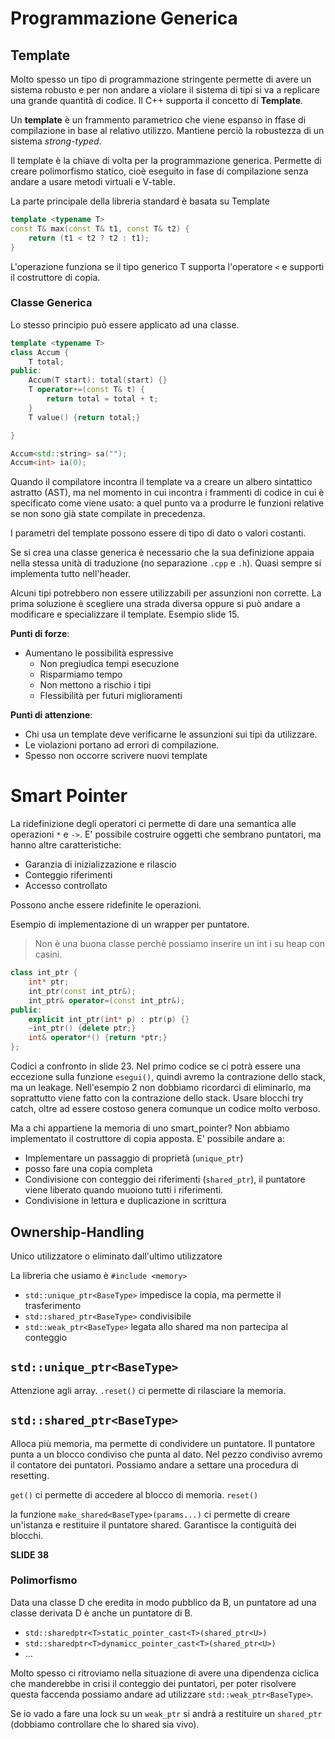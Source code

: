 # Programmazione Generica

## Template
Molto spesso un tipo di programmazione stringente permette di avere un sistema robusto e per non andare a violare il sistema di tipi si va a replicare una grande quantità di codice. Il C++ supporta il concetto di **Template**.

Un **template** è un frammento parametrico che viene espanso in ffase di compilazione in base al relativo utilizzo. Mantiene perciò la robustezza di un sistema *strong-typed*.

Il template è la chiave di volta per la programmazione generica. Permette di creare polimorfismo statico, cioè eseguito in fase di compilazione senza andare a usare metodi virtuali e V-table.

La parte principale della libreria standard è basata su Template

```c++
template <typename T>
const T& max(const T& t1, const T& t2) {
    return (t1 < t2 ? t2 : t1);
}
```

L'operazione funziona se il tipo generico T supporta l'operatore `<` e supporti il costruttore di copia.

### Classe Generica

Lo stesso principio può essere applicato ad una classe.

```c++
template <typename T>
class Accum {
    T total;
public:
    Accum(T start): total(start) {}
    T operator+=(const T& t) {
        return total = total + t;
    }
    T value() {return total;}

}

Accum<std::string> sa("");
Accum<int> ia(0);
```

Quando il compilatore incontra il template va a creare un albero sintattico astratto (AST), ma nel momento in cui incontra i frammenti di codice in cui è specificato come viene usato: a quel punto va a produrre le funzioni relative se non sono già state compilate in precedenza.

I parametri del template possono essere di tipo di dato o valori costanti. 

Se si crea una classe generica è necessario che la sua definizione appaia nella stessa unità di traduzione (no separazione `.cpp` e `.h`). Quasi sempre si implementa tutto nell'header.

Alcuni tipi potrebbero non essere utilizzabili per assunzioni non corrette. La prima soluzione è scegliere una strada diversa oppure si può andare a modificare e specializzare il template. Esempio slide 15.

**Punti di forze**:
- Aumentano le possibilità espressive
  - Non pregiudica tempi esecuzione
  - Risparmiamo tempo
  - Non mettono a rischio i tipi
  - Flessibilità per futuri miglioramenti

**Punti di attenzione**:
- Chi usa un template deve verificarne le assunzioni sui tipi da utilizzare.
- Le violazioni portano ad errori di compilazione.
- Spesso non occorre scrivere nuovi template

# Smart Pointer

La ridefinizione degli operatori ci permette di dare una semantica alle operazioni `*` e `->`.
E' possibile costruire oggetti che sembrano puntatori, ma hanno altre caratteristiche:
- Garanzia di inizializzazione e rilascio
- Conteggio riferimenti
- Accesso controllato

Possono anche essere ridefinite le operazioni.

Esempio di implementazione di un wrapper per puntatore.

> Non è una buona classe perchè possiamo inserire un int i su heap con casini.
> 
```c++
class int_ptr {
    int* ptr;
    int_ptr(const int_ptr&);
    int_ptr& operator=(const int_ptr&);
public:
    explicit int_ptr(int* p) : ptr(p) {}
    ~int_ptr() {delete ptr;}
    int& operator*() {return *ptr;}
};
```

Codici a confronto in slide 23. Nel primo codice se ci potrà essere una eccezione sulla funzione `esegui()`, quindi avremo la contrazione dello stack, ma un leakage. Nell'esempio 2 non dobbiamo ricordarci di eliminarlo, ma soprattutto viene fatto con la contrazione dello stack. Usare blocchi try catch, oltre ad essere costoso genera comunque un codice molto verboso.

Ma a chi appartiene la memoria di uno smart_pointer? Non abbiamo implementato il costruttore di copia apposta. E' possibile andare a:

- Implementare un passaggio di proprietà (`unique_ptr`)
- posso fare una copia completa
- Condivisione con conteggio dei riferimenti (`shared_ptr`), il puntatore viene liberato quando muoiono tutti i riferimenti.
- Condivisione in lettura e duplicazione in scrittura

## Ownership-Handling
Unico utilizzatore o eliminato dall'ultimo utilizzatore

La libreria che usiamo è `#include <memory>`

- `std::unique_ptr<BaseType>` impedisce la copia, ma permette il trasferimento
- `std::shared_ptr<BaseType>` condivisibile
- `std::weak_ptr<BaseType>` legata allo shared ma non partecipa al conteggio

## `std::unique_ptr<BaseType>`

Attenzione agli array.
`.reset()` ci permette di rilasciare la memoria.

## `std::shared_ptr<BaseType>`

Alloca più memoria, ma permette di condividere un puntatore. Il puntatore punta a un blocco condiviso che punta al dato. Nel pezzo condiviso avremo il contatore dei puntatori. Possiamo andare a settare una procedura di resetting.

`get()` ci permette di accedere al blocco di memoria.
`reset()`

la funzione `make_shared<BaseType>(params...)` ci permette di creare un'istanza e restituire il puntatore shared. Garantisce la contiguità dei blocchi.

**SLIDE 38**

### Polimorfismo

Data una classe D che eredita in modo pubblico da B, un puntatore ad una classe derivata D è anche un puntatore di B.

- `std::sharedptr<T>static_pointer_cast<T>(shared_ptr<U>)`
- `std::sharedptr<T>dynamicc_pointer_cast<T>(shared_ptr<U>)`
- ...

Molto spesso ci ritroviamo nella situazione di avere una dipendenza ciclica che manderebbe in crisi il conteggio dei puntatori, per poter risolvere questa faccenda possiamo andare ad utilizzare `std::weak_ptr<BaseType>`.

Se io vado a fare una lock su un `weak_ptr` si andrà a restituire un `shared_ptr` (dobbiamo controllare che lo shared sia vivo).